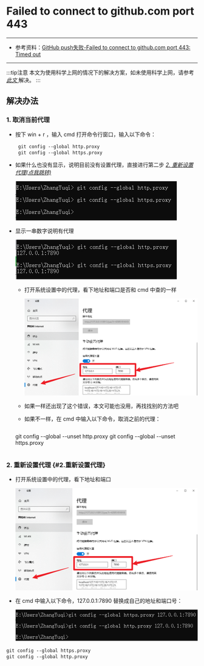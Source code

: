 # Failed to connect to github.com port 443

---

- 参考资料：[GitHub push失败-Failed to connect to github.com port 443: Timed out](https://blog.csdn.net/weixin_43160744/article/details/119054656)

---

:::tip注意
本文为使用科学上网的情况下的解决方案，如未使用科学上网，请参考[ *此文* ](https://blog.csdn.net/weixin_43160744/article/details/119054656)解决。
:::

## 解决办法

### 1. 取消当前代理

-  按下 win + r ，输入 cmd 打开命令行窗口，输入以下命令：
  
   ```
    git config --global http.proxy
    git config --global https.proxy
   ```

- 如果什么也没有显示，说明目前没有设置代理，直接进行第二步 [*2. 重新设置代理(点我跳转)*](#2.重新设置代理)

    ![alt text](../../static/img/GitStudy/Failed443/1-1无代理_20240725132104.png)

- 显示一串数字说明有代理

    ![alt text](../../static/img/GitStudy/Failed443/1-2有代理_20240725132104.png)

  - 打开系统设置中的代理，看下地址和端口是否和 cmd 中查的一样

    ![alt text](../../static/img/GitStudy/Failed443/1-3系统代理_20240725132104.png)

  -  如果一样还出现了这个错误，本文可能也没用，再找找别的方法吧
    
  -  如果不一样，在 cmd 中输入以下命令，取消之前的代理：
  
     ```
    git config --global --unset http.proxy
    git config --global --unset https.proxy
     ```

### 2. 重新设置代理 {#2.重新设置代理}

- 打开系统设置中的代理，看下地址和端口

    ![alt text](../../static/img/GitStudy/Failed443/1-3系统代理_20240725132104.png)

- 在 cmd 中输入以下命令，127.0.0.1:7890 替换成自己的地址和端口号：

    ![alt text](../../static/img/GitStudy/Failed443/2-1重新设置代理_20240725132104.png)

```
git config --global https.proxy 
git config --global http.proxy 
```